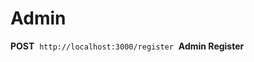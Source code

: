 <h1>Admin</h1>

<span><strong>POST</strong>&nbsp;&nbsp;`http://localhost:3000/register`&nbsp;&nbsp;<strong>Admin Register</strong></span>
